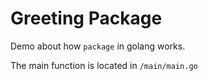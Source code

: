 # Greeting Package
Demo about how `package` in golang works.

The main function is located in `/main/main.go`